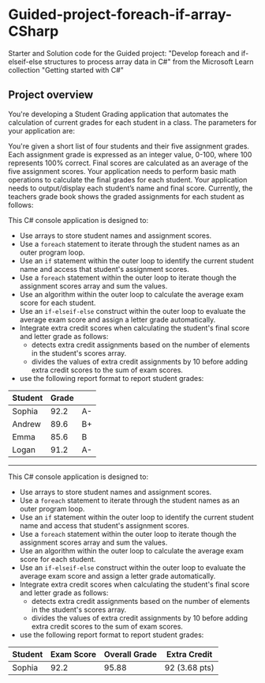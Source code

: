﻿# Guided-project-foreach-if-array-CSharp
Starter and Solution code for the Guided project: "Develop foreach and if-elseif-else structures to process array data in C#" from the Microsoft Learn collection "Getting started with C#"

## Project overview
You're developing a Student Grading application that automates the calculation of current grades for each student in a class. The parameters for your application are:

You're given a short list of four students and their five assignment grades.
Each assignment grade is expressed as an integer value, 0-100, where 100 represents 100% correct.
Final scores are calculated as an average of the five assignment scores.
Your application needs to perform basic math operations to calculate the final grades for each student.
Your application needs to output/display each student’s name and final score.
Currently, the teachers grade book shows the graded assignments for each student as follows:

This C# console application is designed to:
- Use arrays to store student names and assignment scores.
- Use a `foreach` statement to iterate through the student names as an outer program loop.
- Use an `if` statement within the outer loop to identify the current student name and access that student's assignment scores.
- Use a `foreach` statement within the outer loop to iterate though the assignment scores array and sum the values.
- Use an algorithm within the outer loop to calculate the average exam score for each student.
- Use an `if-elseif-else` construct within the outer loop to evaluate the average exam score and assign a letter grade automatically.
- Integrate extra credit scores when calculating the student's final score and letter grade as follows:
    - detects extra credit assignments based on the number of elements in the student's scores array.
    - divides the values of extra credit assignments by 10 before adding extra credit scores to the sum of exam scores.
- use the following report format to report student grades:
                       
| Student | Grade |    |
|---------|-------|----|
| Sophia  | 92.2  | A- |
| Andrew  | 89.6  | B+ |
| Emma    | 85.6  | B  |
| Logan   | 91.2  | A- |

------------------------------

This C# console application is designed to:
- Use arrays to store student names and assignment scores.
- Use a `foreach` statement to iterate through the student names as an outer program loop.
- Use an `if` statement within the outer loop to identify the current student name and access that student's assignment scores.
- Use a `foreach` statement within the outer loop to iterate though the assignment scores array and sum the values.
- Use an algorithm within the outer loop to calculate the average exam score for each student.
- Use an `if-elseif-else` construct within the outer loop to evaluate the average exam score and assign a letter grade automatically.
- Integrate extra credit scores when calculating the student's final score and letter grade as follows:
    - detects extra credit assignments based on the number of elements in the student's scores array.
    - divides the values of extra credit assignments by 10 before adding extra credit scores to the sum of exam scores.
- use the following report format to report student grades:
   
| Student | Exam Score | Overall Grade | Extra Credit  |
|---------|------------|---------------|---------------|
| Sophia  | 92.2       | 95.88         | 92 (3.68 pts) |
